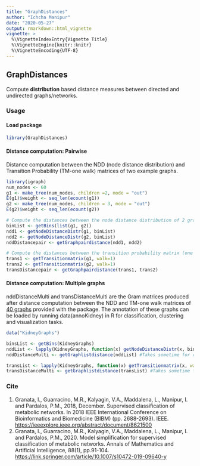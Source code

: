 ```yaml
---
title: "GraphDistances"
author: "Ichcha Manipur"
date: "2020-05-27"
output: rmarkdown::html_vignette
vignette: >
  %\VignetteIndexEntry{Vignette Title}
  %\VignetteEngine{knitr::knitr}
  %\VignetteEncoding{UTF-8}
---
```




## GraphDistances

Compute **distribution** based distance measures between directed
and undirected graphs/networks.

### Usage

#### Load package

```r
library(GraphDistances)
```

#### Distance computation: Pairwise
Distance computation between the NDD (node distance distribution) and Transition Probability (TM-one walk) matrices of two example graphs.

```r
library(igraph)
num_nodes <- 60
g1 <- make_tree(num_nodes, children =2, mode = "out")
E(g1)$weight <- seq_len(ecount(g1))
g2 <- make_tree(num_nodes, children = 3, mode = "out")
E(g2)$weight <- seq_len(ecount(g2))

# Compute the distances between the node distance distribution of 2 graphs
binList <- getBins(list(g1, g2))
ndd1 <- getNodeDistanceDistr(g1, binList)
ndd2 <- getNodeDistanceDistr(g2, binList)
nddDistancepair <- getGraphpairdistance(ndd1, ndd2)

# Compute the distances between the transition probability matrix (one walk) of 2 graphs
trans1 <- getTransitionmatrix(g1, walk=1)
trans2 <- getTransitionmatrix(g2, walk=1)
transDistancepair <- getGraphpairdistance(trans1, trans2) 
```

#### Distance computation: Multiple graphs
nddDistanceMulti and transDistanceMulti are the Gram matrices produced after distance computation between the NDD and TM-one walk matrices of [40 graphs](data/KidneyGraphs.RData) provided with the package. The annotation of these graphs can be loaded by running data(annoKidney) in R for classification, clustering and visualization tasks.

```r
data("KidneyGraphs")

binsList <- getBins(KidneyGraphs)
nddList <- lapply(KidneyGraphs, function(x) getNodeDistanceDistr(x, binsList))
nddDistanceMulti <- getGraphlistdistance(nddList) #Takes sometime for computation

transList <- lapply(KidneyGraphs, function(x) getTransitionmatrix(x, walk=1))
transDistanceMulti <- getGraphlistdistance(transList) #Takes sometime for computation
```


### Cite
1. Granata, I., Guarracino, M.R., Kalyagin, V.A., Maddalena, L., Manipur, I. and Pardalos, P.M., 2018, December. Supervised classification of metabolic networks. In 2018 IEEE International Conference on Bioinformatics and Biomedicine (BIBM) (pp. 2688-2693). IEEE.
https://ieeexplore.ieee.org/abstract/document/8621500
2. Granata, I., Guarracino, M.R., Kalyagin, V.A., Maddalena, L., Manipur, I. and Pardalos, P.M., 2020. Model simplification for supervised classification of metabolic networks. Annals of Mathematics and Artificial Intelligence, 88(1), pp.91-104.
https://link.springer.com/article/10.1007/s10472-019-09640-y
